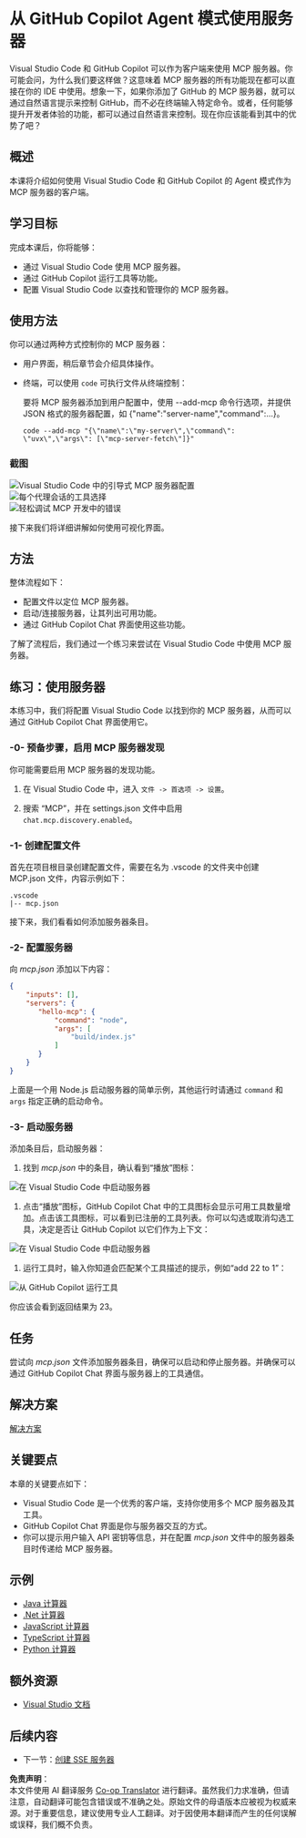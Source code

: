 <!--
CO_OP_TRANSLATOR_METADATA:
{
  "original_hash": "8ea28e5e566edd5969337fd0b191ba3f",
  "translation_date": "2025-07-16T20:58:13+00:00",
  "source_file": "03-GettingStarted/04-vscode/README.md",
  "language_code": "zh"
}
-->
# 从 GitHub Copilot Agent 模式使用服务器

Visual Studio Code 和 GitHub Copilot 可以作为客户端来使用 MCP 服务器。你可能会问，为什么我们要这样做？这意味着 MCP 服务器的所有功能现在都可以直接在你的 IDE 中使用。想象一下，如果你添加了 GitHub 的 MCP 服务器，就可以通过自然语言提示来控制 GitHub，而不必在终端输入特定命令。或者，任何能够提升开发者体验的功能，都可以通过自然语言来控制。现在你应该能看到其中的优势了吧？

## 概述

本课将介绍如何使用 Visual Studio Code 和 GitHub Copilot 的 Agent 模式作为 MCP 服务器的客户端。

## 学习目标

完成本课后，你将能够：

- 通过 Visual Studio Code 使用 MCP 服务器。
- 通过 GitHub Copilot 运行工具等功能。
- 配置 Visual Studio Code 以查找和管理你的 MCP 服务器。

## 使用方法

你可以通过两种方式控制你的 MCP 服务器：

- 用户界面，稍后章节会介绍具体操作。
- 终端，可以使用 `code` 可执行文件从终端控制：

  要将 MCP 服务器添加到用户配置中，使用 --add-mcp 命令行选项，并提供 JSON 格式的服务器配置，如 {\"name\":\"server-name\",\"command\":...}。

  ```
  code --add-mcp "{\"name\":\"my-server\",\"command\": \"uvx\",\"args\": [\"mcp-server-fetch\"]}"
  ```

### 截图

![Visual Studio Code 中的引导式 MCP 服务器配置](../../../../translated_images/chat-mode-agent.729a22473f822216dd1e723aaee1f7d4a2ede571ee0948037a2d9357a63b9d0b.zh.png)  
![每个代理会话的工具选择](../../../../translated_images/agent-mode-select-tools.522c7ba5df0848f8f0d1e439c2e96159431bc620cb39ccf3f5dc611412fd0006.zh.png)  
![轻松调试 MCP 开发中的错误](../../../../translated_images/mcp-list-servers.fce89eefe3f30032bed8952e110ab9d82fadf043fcfa071f7d40cf93fb1ea9e9.zh.png)

接下来我们将详细讲解如何使用可视化界面。

## 方法

整体流程如下：

- 配置文件以定位 MCP 服务器。
- 启动/连接服务器，让其列出可用功能。
- 通过 GitHub Copilot Chat 界面使用这些功能。

了解了流程后，我们通过一个练习来尝试在 Visual Studio Code 中使用 MCP 服务器。

## 练习：使用服务器

本练习中，我们将配置 Visual Studio Code 以找到你的 MCP 服务器，从而可以通过 GitHub Copilot Chat 界面使用它。

### -0- 预备步骤，启用 MCP 服务器发现

你可能需要启用 MCP 服务器的发现功能。

1. 在 Visual Studio Code 中，进入 `文件 -> 首选项 -> 设置`。

1. 搜索 “MCP”，并在 settings.json 文件中启用 `chat.mcp.discovery.enabled`。

### -1- 创建配置文件

首先在项目根目录创建配置文件，需要在名为 .vscode 的文件夹中创建 MCP.json 文件，内容示例如下：

```text
.vscode
|-- mcp.json
```

接下来，我们看看如何添加服务器条目。

### -2- 配置服务器

向 *mcp.json* 添加以下内容：

```json
{
    "inputs": [],
    "servers": {
       "hello-mcp": {
           "command": "node",
           "args": [
               "build/index.js"
           ]
       }
    }
}
```

上面是一个用 Node.js 启动服务器的简单示例，其他运行时请通过 `command` 和 `args` 指定正确的启动命令。

### -3- 启动服务器

添加条目后，启动服务器：

1. 找到 *mcp.json* 中的条目，确认看到“播放”图标：

  ![在 Visual Studio Code 中启动服务器](../../../../translated_images/vscode-start-server.8e3c986612e3555de47e5b1e37b2f3020457eeb6a206568570fd74a17e3796ad.zh.png)  

1. 点击“播放”图标，GitHub Copilot Chat 中的工具图标会显示可用工具数量增加。点击该工具图标，可以看到已注册的工具列表。你可以勾选或取消勾选工具，决定是否让 GitHub Copilot 以它们作为上下文：

  ![在 Visual Studio Code 中启动服务器](../../../../translated_images/vscode-tool.0b3bbea2fb7d8c26ddf573cad15ef654e55302a323267d8ee6bd742fe7df7fed.zh.png)

1. 运行工具时，输入你知道会匹配某个工具描述的提示，例如“add 22 to 1”：

  ![从 GitHub Copilot 运行工具](../../../../translated_images/vscode-agent.d5a0e0b897331060518fe3f13907677ef52b879db98c64d68a38338608f3751e.zh.png)

  你应该会看到返回结果为 23。

## 任务

尝试向 *mcp.json* 文件添加服务器条目，确保可以启动和停止服务器。并确保可以通过 GitHub Copilot Chat 界面与服务器上的工具通信。

## 解决方案

[解决方案](./solution/README.md)

## 关键要点

本章的关键要点如下：

- Visual Studio Code 是一个优秀的客户端，支持你使用多个 MCP 服务器及其工具。
- GitHub Copilot Chat 界面是你与服务器交互的方式。
- 你可以提示用户输入 API 密钥等信息，并在配置 *mcp.json* 文件中的服务器条目时传递给 MCP 服务器。

## 示例

- [Java 计算器](../samples/java/calculator/README.md)
- [.Net 计算器](../../../../03-GettingStarted/samples/csharp)
- [JavaScript 计算器](../samples/javascript/README.md)
- [TypeScript 计算器](../samples/typescript/README.md)
- [Python 计算器](../../../../03-GettingStarted/samples/python)

## 额外资源

- [Visual Studio 文档](https://code.visualstudio.com/docs/copilot/chat/mcp-servers)

## 后续内容

- 下一节：[创建 SSE 服务器](../05-sse-server/README.md)

**免责声明**：  
本文件使用 AI 翻译服务 [Co-op Translator](https://github.com/Azure/co-op-translator) 进行翻译。虽然我们力求准确，但请注意，自动翻译可能包含错误或不准确之处。原始文件的母语版本应被视为权威来源。对于重要信息，建议使用专业人工翻译。对于因使用本翻译而产生的任何误解或误释，我们概不负责。